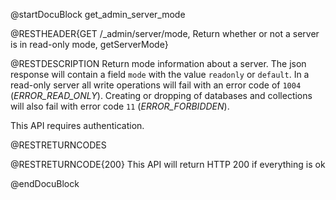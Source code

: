 @startDocuBlock get_admin_server_mode

@RESTHEADER{GET /_admin/server/mode, Return whether or not a server is in read-only mode, getServerMode}

@RESTDESCRIPTION
Return mode information about a server. The json response will contain
a field `mode` with the value `readonly` or `default`. In a read-only server
all write operations will fail with an error code of `1004` (_ERROR_READ_ONLY_).
Creating or dropping of databases and collections will also fail with error code `11` (_ERROR_FORBIDDEN_).

This API requires authentication.

@RESTRETURNCODES

@RESTRETURNCODE{200}
This API will return HTTP 200 if everything is ok

@endDocuBlock
